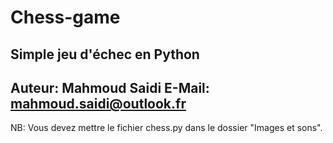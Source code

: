# Chess-game

Simple jeu d'échec en Python
-------------------
Auteur: Mahmoud Saidi
E-Mail: mahmoud.saidi@outlook.fr
-------------------

NB: Vous devez mettre le fichier chess.py dans le dossier "Images et sons".

